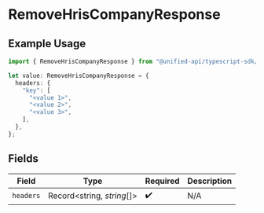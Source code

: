 # RemoveHrisCompanyResponse

## Example Usage

```typescript
import { RemoveHrisCompanyResponse } from "@unified-api/typescript-sdk/sdk/models/operations";

let value: RemoveHrisCompanyResponse = {
  headers: {
    "key": [
      "<value 1>",
      "<value 2>",
      "<value 3>",
    ],
  },
};
```

## Fields

| Field                      | Type                       | Required                   | Description                |
| -------------------------- | -------------------------- | -------------------------- | -------------------------- |
| `headers`                  | Record<string, *string*[]> | :heavy_check_mark:         | N/A                        |